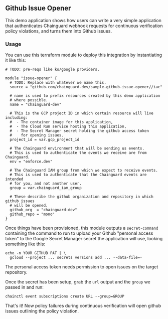 ## Github Issue Opener

This demo application shows how users can write a very simple application that
authenticates Chainguard webhook requests for continuous verification policy
violations, and turns them into Github issues.

### Usage

You can use this terraform module to deploy this integration by instantiating
it like this:

```hcl
# TODO: pre-reqs like ko/google providers.

module "issue-opener" {
  # TODO: Replace with whatever we name this.
  source = "github.com/chainguard-dev/sample-github-issue-opener//iac"

  # name is used to prefix resources created by this demo application
  # where possible.
  name = "chainguard-dev"

  # This is the GCP project ID in which certain resource will live including:
  #  - The container image for this application,
  #  - The Cloud Run service hosting this application,
  #  - The Secret Manager secret holding the github access token
  #    for opening issues.
  project_id = var.gcp_project_id

  # The Chainguard environment that will be sending us events.
  # This is used to authenticate the events we receive are from Chainguard.
  env = "enforce.dev"

  # The Chainguard IAM group from which we expect to receive events.
  # This is used to authenticate that the Chainguard events are intended
  # for you, and not another user.
  group = var.chainguard_iam_group

  # These describe the github organization and repository in which github issues
  # will be opened.
  github_org  = "chainguard-dev"
  github_repo = "mono"
}
```

Once things have been provisioned, this module outputs a `secret-command`
containing the command to run to upload your Github "personal access token" to
the Google Secret Manager secret the application will use, looking something
like this:

```shell
echo -n YOUR GITHUB PAT | \
  gcloud --project ... secrets versions add ... --data-file=-
```

The personal access token needs permission to open issues on the target
repository.


Once the secret has been setup, grab the `url` output and the `group` we passed
in and run:

```shell
chainctl event subscriptions create URL --group=GROUP
```

That's it!  Now policy failures during continuous verification will open
github issues outlining the policy violation.
